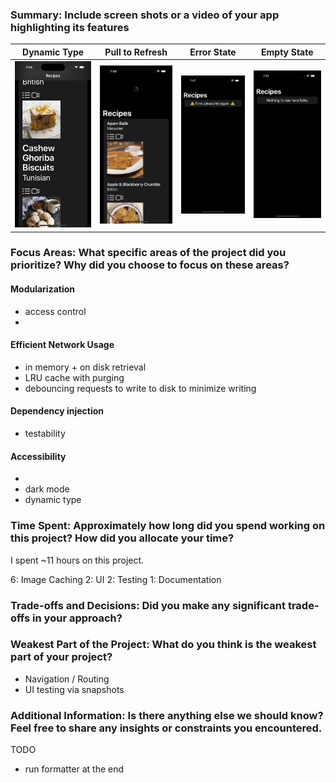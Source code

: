 ### Summary: Include screen shots or a video of your app highlighting its features
 
| Dynamic Type | Pull to Refresh | Error State | Empty State |
|-|-|-|-|
|![Dynamic Type](/screenshots/dynamic_type.png "Dynamic Type")|![Refresh](/screenshots/refresh.png "Refresh")|![Error](/screenshots/error.png "Error")|![Empty](/screenshots/empty.png "Empty")|

### Focus Areas: What specific areas of the project did you prioritize? Why did you choose to focus on these areas?
 
#### Modularization
- access control
- 

#### Efficient Network Usage
- in memory + on disk retrieval
- LRU cache with purging
- debouncing requests to write to disk to minimize writing


#### Dependency injection
- testability

#### Accessibility
- 
- dark mode
- dynamic type



### Time Spent: Approximately how long did you spend working on this project? How did you allocate your time?

I spent ~11 hours on this project.

6: Image Caching
2: UI
2: Testing
1: Documentation

### Trade-offs and Decisions: Did you make any significant trade-offs in your approach?

### Weakest Part of the Project: What do you think is the weakest part of your project?

- Navigation / Routing
- UI testing via snapshots


### Additional Information: Is there anything else we should know? Feel free to share any insights or constraints you encountered.


TODO
- run formatter at the end
